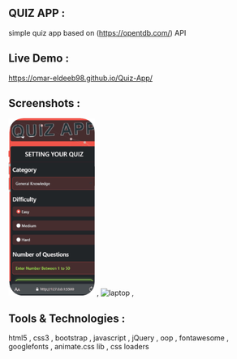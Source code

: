 ## QUIZ APP : 
simple quiz app based on (https://opentdb.com/) API 

## Live Demo : 
https://omar-eldeeb98.github.io/Quiz-App/
## Screenshots : 
<img src = "./screenshots/mobile.gif" alt = "mobile" width = "170" height = "350"> , 
<img src = "./screenshots/laptop.gif" alt = "laptop" width = "400" height = "200"> , 

## Tools & Technologies :
html5 , css3 , bootstrap , javascript , jQuery , oop , fontawesome , googlefonts , animate.css lib , css loaders
